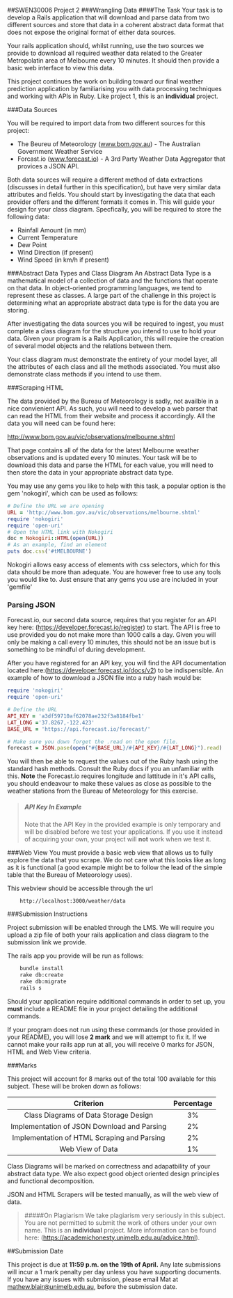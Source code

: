 ##SWEN30006 Project 2
###Wrangling Data
####The Task
Your task is to develop a Rails application that will download and parse data from two different sources and store that data in a coherent abstract data format that does not expose the original format of either data sources.

Your rails application should, whilst running, use the two sources we provide to download all required weather data related to the Greater Metropolatin area of Melbourne every 10 minutes. It should then provide a basic web interface to view this data.

This project continues the work on building toward our final weather prediction application by familiarising you with data processing techniques and working with APIs in Ruby. Like project 1, this is an **individual** project.

###Data Sources

You will be required to import data from two different sources for this project: 

- The Beureu of Meteorology (www.bom.gov.au) - The Australian Government Weather Service
- Forcast.io (www.forecast.io) - A 3rd Party Weather Data Aggregator that provices a JSON API. 

Both data sources will require a different method of data extractions (discusses in detail further in this specification), but have very similar data attributes and fields. You should start by investigating the data that each provider offers and the different formats it comes in. This will guide your design for your class diagram. Specfically, you will be required to store the following data:

- Rainfall Amount (in mm) 
- Current Temperature
- Dew Point
- Wind Direction (if present)
- Wind Speed (in km/h if present)

###Abstract Data Types and Class Diagram
An Abstract Data Type is a mathematical model of a collection of data and the functions that operate on that data. In object-oriented programming languages, we tend to represent these as classes. A large part of the challenge in this project is determining what an appropriate abstract data type is for the data you are storing. 

After investigating the data sources you will be required to ingest, you must complete a class diagram for the structure you intend to use to hold your data. Given your program is a Rails Application, this will require the creation of several model objects and the relations between them.

Your class diagram must demonstrate the entirety of your model layer, all the attributes of each class and all the methods associated. You must also demonstrate class methods if you intend to use them. 

###Scraping HTML

The data provided by the Bureau of Meteorology is sadly, not availble in a nice convienient API. As such, you will need to develop a web parser that can read the HTML from their website and process it accordingly. All the data you will need can be found here:

http://www.bom.gov.au/vic/observations/melbourne.shtml

That page contains all of the data for the latest Melbourne weather observations and is updated every 10 minutes. Your task will be to download this data and parse the HTML for each value, you will need to then store the data in your appropriate abstract data type.

You may use any gems you like to help with this task, a popular option is the gem 'nokogiri', which can be used as follows:

````ruby 
# Define the URL we are opening
URL = 'http://www.bom.gov.au/vic/observations/melbourne.shtml'
require 'nokogiri'
require 'open-uri'
# Open the HTML link with Nokogiri
doc = Nokogiri::HTML(open(URL))
# As an example, find an element
puts doc.css('#tMELBOURNE')
````

Nokogiri allows easy access of elements with css selectors, which for this data should be more than adequate. You are however free to use any tools you would like to. Just ensure that any gems you use are included in your 'gemfile'

### Parsing JSON

Forecast.io, our second data source, requires that you register for an API key here: (https://developer.forecast.io/register) to start. The API is free to use provided you do not make more than 1000 calls a day. Given you will only be making a call every 10 minutes, this should not be an issue but is something to be mindful of during development. 

After you have registered for an API key, you will find the API documentation located here:(https://developer.forecast.io/docs/v2) to be indispensible. An example of how to download a JSON file into a ruby hash would be:

````ruby
require 'nokogiri'
require 'open-uri'

# Define the URL
API_KEY = 'a3df59710af62078ae232f3a8184fbe1'
LAT_LONG ='37.8267,-122.423' 
BASE_URL = 'https://api.forecast.io/forecast/'

# Make sure you down forget the .read on the open file.
forecast = JSON.pase(open("#{BASE_URL}/#{API_KEY}/#{LAT_LONG}").read)

````

You will then be able to request the values out of the Ruby hash using the standard hash methods. Consult the Ruby docs if you an unfamiliar with this. **Note** the Forecast.io requires longitude and lattitude in it's API calls, you should endeavour to make these values as close as possible to the weather stations from the Bureau of Meteorology for this exercise. 

> ##### API Key In Example
> Note that the API Key in the provided example is only temporary and will be 
> disabled before we test your applications. If you use it instead of 
> acquiring your own, your project will **not** work when we test it. 

###Web View
You must provide a basic web view that allows us to fully explore the data that you scrape. We do not care what this looks like as long as it is functional (a good example might be to follow the lead of the simple table that the Bureau of Meteorology uses). 

This webview should be accessible through the url 
````
    http://localhost:3000/weather/data
````

###Submission Instructions

Project submission will be enabled through the LMS. We will require you upload a zip file of both your rails application and class diagram to the submission link we provide.

The rails app you provide will be run as follows:

````bash
    bundle install
    rake db:create
    rake db:migrate
    rails s
````

Should your application require additional commands in order to set up, you **must** include a README file in your project detailing the additional commands. 

If your program does not run using these commands (or those provided in your README), you will lose **2 mark** and we will attempt to fix it. If we cannot make your rails app run at all, you will receive 0 marks for JSON, HTML and Web View criteria.

###Marks

This project will account for 8 marks out of the total 100 available for this subject. These will be broken down as follows:

| Criterion  | Percentage |
| :------------: | :-----:|
| Class Diagrams of Data Storage Design | 3%|
| Implementation of JSON Download and Parsing | 2% |
| Implementation of HTML Scraping and Parsing | 2% |
| Web View of Data | 1% | 

Class Diagrams will be marked on correctness and adapatbility of your abstract data type. We also expect good object oriented design principles and functional decomposition. 

JSON and HTML Scrapers will be tested manually, as will the web view of data.

> #####On Plagiarism
> We take plagiarism very seriously in this subject. You are not permitted to
> submit the work of others under your own name. This is an **individual**
> project. More information can be found here: (https://academichonesty.unimelb.edu.au/advice.html).

##Submission Date

This project is due at **11:59 p.m. on the 19th of April.** Any late submissions will incur a 1 mark penalty per day unless you have supporting documents. If you have any issues with submission, please email Mat at mathew.blair@unimelb.edu.au, before the submission date.
